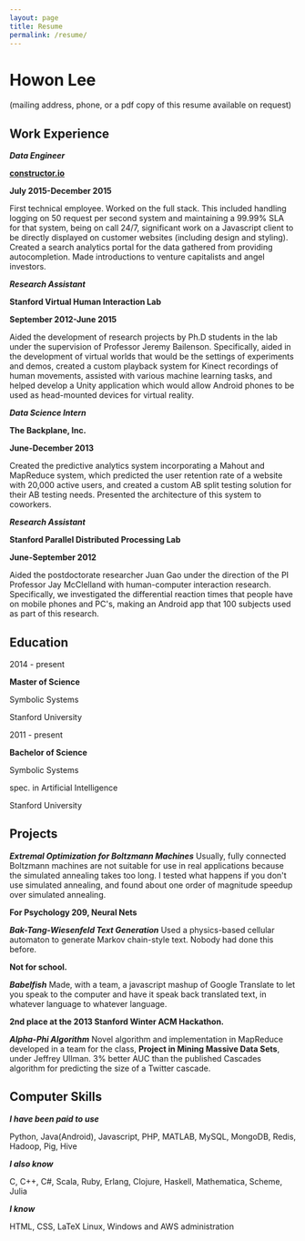 ```yaml
---
layout: page
title: Resume
permalink: /resume/
---
```


Howon Lee
===

(mailing address, phone, or a pdf copy of this resume available on request)

Work Experience
---

***Data Engineer***

**[constructor.io](constructor.io)**

**July 2015-December 2015**

First technical employee. Worked on the full stack. This included handling logging on 50 request per second system and maintaining a 99.99% SLA for that system, being on call 24/7, significant work on a Javascript client to be directly displayed on customer websites (including design and styling). Created a search analytics portal for the data gathered from providing autocompletion. Made introductions to venture capitalists and angel investors.

***Research Assistant***

**Stanford Virtual Human Interaction Lab**

**September 2012-June 2015**

Aided the development of research projects by Ph.D students in the lab under the supervision of Professor Jeremy Bailenson. Specifically, aided in the development of virtual worlds that would be the settings of experiments and demos, created a custom playback system for Kinect recordings of human movements, assisted with various machine learning tasks, and helped develop a Unity application which would allow Android phones to be used as head-mounted devices for virtual reality.


***Data Science Intern***

**The Backplane, Inc.**

**June-December 2013**

Created the predictive analytics system incorporating a Mahout and MapReduce system, which predicted the user retention rate of a website with 20,000 active users, and created a custom AB split testing solution for their AB testing needs. Presented the architecture of this system to coworkers.


***Research Assistant***

**Stanford Parallel Distributed Processing Lab**

**June-September 2012**

Aided the postdoctorate researcher Juan Gao under the direction of the PI Professor Jay McClelland with human-computer interaction research. Specifically, we investigated the differential reaction times that people have on mobile phones and PC's, making an Android app that 100 subjects used as part of this research.

Education
---

2014 - present

**Master of Science**

Symbolic Systems

Stanford University


2011 - present

**Bachelor of Science**

Symbolic Systems

spec. in Artificial Intelligence

Stanford University

Projects
---

***Extremal Optimization for Boltzmann Machines***
Usually, fully connected Boltzmann machines are not suitable for use in real applications because the simulated annealing takes too long. I tested what happens if you don't use simulated annealing, and found about one order of magnitude speedup over simulated annealing.

**For Psychology 209, Neural Nets**

***Bak-Tang-Wiesenfeld Text Generation***
Used a physics-based cellular automaton to generate Markov chain-style text. Nobody had done this before.

**Not for school.**

***Babelfish***
Made, with a team, a javascript mashup of Google Translate to let you speak to the computer and have it speak back translated text, in whatever language to whatever language.

**2nd place at the 2013 Stanford Winter ACM Hackathon.**

***Alpha-Phi Algorithm***
Novel algorithm and implementation in MapReduce developed in a team for the class, **Project in Mining Massive Data Sets**, under Jeffrey Ullman. 3% better AUC than the published Cascades algorithm for predicting the size of a Twitter cascade.

Computer Skills
----

***I have been paid to use***

Python, Java(Android), Javascript, PHP, MATLAB, MySQL, MongoDB, Redis, Hadoop, Pig, Hive

***I also know***

C, C++, C#, Scala, Ruby, Erlang, Clojure, Haskell, Mathematica, Scheme, Julia

***I know***

HTML, CSS, LaTeX
Linux, Windows and AWS administration
